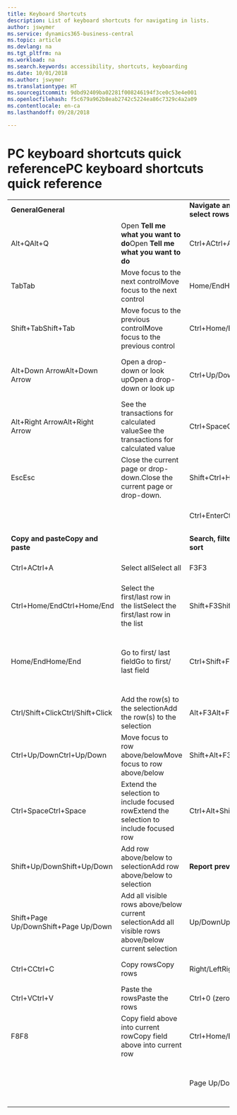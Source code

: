 ```yaml
---
title: Keyboard Shortcuts
description: List of keyboard shortcuts for navigating in lists.
author: jswymer
ms.service: dynamics365-business-central
ms.topic: article
ms.devlang: na
ms.tgt_pltfrm: na
ms.workload: na
ms.search.keywords: accessibility, shortcuts, keyboarding
ms.date: 10/01/2018
ms.author: jswymer
ms.translationtype: HT
ms.sourcegitcommit: 9dbd92409ba02281f008246194f3ce0c53e4e001
ms.openlocfilehash: f5c679a962b8eab2742c5224ea86c7329c4a2a09
ms.contentlocale: en-ca
ms.lasthandoff: 09/28/2018

---
```


# <a name="pc-keyboard-shortcuts-quick-reference"></a><span data-ttu-id="1d03e-103">PC keyboard shortcuts quick reference</span><span class="sxs-lookup"><span data-stu-id="1d03e-103">PC keyboard shortcuts quick reference</span></span>


|||||  
|----------------|-----------|----------------|-----------|    
|<span data-ttu-id="1d03e-104">**General**</span><span class="sxs-lookup"><span data-stu-id="1d03e-104">**General**</span></span>||<span data-ttu-id="1d03e-105">**Navigate and select rows**</span><span class="sxs-lookup"><span data-stu-id="1d03e-105">**Navigate and select rows**</span></span>||
|<span data-ttu-id="1d03e-106">Alt+Q</span><span class="sxs-lookup"><span data-stu-id="1d03e-106">Alt+Q</span></span>|<span data-ttu-id="1d03e-107">Open **Tell me what you want to do**</span><span class="sxs-lookup"><span data-stu-id="1d03e-107">Open **Tell me what you want to do**</span></span>|<span data-ttu-id="1d03e-108">Ctrl+A</span><span class="sxs-lookup"><span data-stu-id="1d03e-108">Ctrl+A</span></span>|<span data-ttu-id="1d03e-109">Select all</span><span class="sxs-lookup"><span data-stu-id="1d03e-109">Select all</span></span>|
|<span data-ttu-id="1d03e-110">Tab</span><span class="sxs-lookup"><span data-stu-id="1d03e-110">Tab</span></span>|<span data-ttu-id="1d03e-111">Move focus to the next control</span><span class="sxs-lookup"><span data-stu-id="1d03e-111">Move focus to the next control</span></span>|<span data-ttu-id="1d03e-112">Home/End</span><span class="sxs-lookup"><span data-stu-id="1d03e-112">Home/End</span></span>|<span data-ttu-id="1d03e-113">Go to first/last field</span><span class="sxs-lookup"><span data-stu-id="1d03e-113">Go to first/last field</span></span>|
|<span data-ttu-id="1d03e-114">Shift+Tab</span><span class="sxs-lookup"><span data-stu-id="1d03e-114">Shift+Tab</span></span>|<span data-ttu-id="1d03e-115">Move focus to the previous control</span><span class="sxs-lookup"><span data-stu-id="1d03e-115">Move focus to the previous control</span></span>|<span data-ttu-id="1d03e-116">Ctrl+Home/End</span><span class="sxs-lookup"><span data-stu-id="1d03e-116">Ctrl+Home/End</span></span>|<span data-ttu-id="1d03e-117">Go to first/last row</span><span class="sxs-lookup"><span data-stu-id="1d03e-117">Go to first/last row</span></span>|   
|<span data-ttu-id="1d03e-118">Alt+Down Arrow</span><span class="sxs-lookup"><span data-stu-id="1d03e-118">Alt+Down Arrow</span></span>|<span data-ttu-id="1d03e-119">Open a drop-down or look up</span><span class="sxs-lookup"><span data-stu-id="1d03e-119">Open a drop-down or look up</span></span>|<span data-ttu-id="1d03e-120">Ctrl+Up/Down</span><span class="sxs-lookup"><span data-stu-id="1d03e-120">Ctrl+Up/Down</span></span>|<span data-ttu-id="1d03e-121">Navigate without losing selection</span><span class="sxs-lookup"><span data-stu-id="1d03e-121">Navigate without losing selection</span></span>|
|<span data-ttu-id="1d03e-122">Alt+Right Arrow</span><span class="sxs-lookup"><span data-stu-id="1d03e-122">Alt+Right Arrow</span></span>|<span data-ttu-id="1d03e-123">See the transactions for calculated value</span><span class="sxs-lookup"><span data-stu-id="1d03e-123">See the transactions for calculated value</span></span>|<span data-ttu-id="1d03e-124">Ctrl+Space</span><span class="sxs-lookup"><span data-stu-id="1d03e-124">Ctrl+Space</span></span>|<span data-ttu-id="1d03e-125">Toggle row selection</span><span class="sxs-lookup"><span data-stu-id="1d03e-125">Toggle row selection</span></span>| 
|<span data-ttu-id="1d03e-126">Esc</span><span class="sxs-lookup"><span data-stu-id="1d03e-126">Esc</span></span>|<span data-ttu-id="1d03e-127">Close the current page or drop-down.</span><span class="sxs-lookup"><span data-stu-id="1d03e-127">Close the current page or drop-down.</span></span>|<span data-ttu-id="1d03e-128">Shift+Ctrl+Home/End</span><span class="sxs-lookup"><span data-stu-id="1d03e-128">Shift+Ctrl+Home/End</span></span>|<span data-ttu-id="1d03e-129">Extend selection to first/last row</span><span class="sxs-lookup"><span data-stu-id="1d03e-129">Extend selection to first/last row</span></span>| 
|||<span data-ttu-id="1d03e-130">Ctrl+Enter</span><span class="sxs-lookup"><span data-stu-id="1d03e-130">Ctrl+Enter</span></span>|<span data-ttu-id="1d03e-131">Focus out of the list</span><span class="sxs-lookup"><span data-stu-id="1d03e-131">Focus out of the list</span></span>|
|||||
|<span data-ttu-id="1d03e-132">**Copy and paste**</span><span class="sxs-lookup"><span data-stu-id="1d03e-132">**Copy and paste**</span></span>||<span data-ttu-id="1d03e-133">**Search, filter, and sort**</span><span class="sxs-lookup"><span data-stu-id="1d03e-133">**Search, filter, and sort**</span></span>||
|<span data-ttu-id="1d03e-134">Ctrl+A</span><span class="sxs-lookup"><span data-stu-id="1d03e-134">Ctrl+A</span></span>|<span data-ttu-id="1d03e-135">Select all</span><span class="sxs-lookup"><span data-stu-id="1d03e-135">Select all</span></span>|<span data-ttu-id="1d03e-136">F3</span><span class="sxs-lookup"><span data-stu-id="1d03e-136">F3</span></span>|<span data-ttu-id="1d03e-137">Toggle search</span><span class="sxs-lookup"><span data-stu-id="1d03e-137">Toggle search</span></span>|
|<span data-ttu-id="1d03e-138">Ctrl+Home/End</span><span class="sxs-lookup"><span data-stu-id="1d03e-138">Ctrl+Home/End</span></span>|<span data-ttu-id="1d03e-139">Select the first/last row in the list</span><span class="sxs-lookup"><span data-stu-id="1d03e-139">Select the first/last row in the list</span></span>|<span data-ttu-id="1d03e-140">Shift+F3</span><span class="sxs-lookup"><span data-stu-id="1d03e-140">Shift+F3</span></span>|<span data-ttu-id="1d03e-141">Toggle filter pane; focus on field filters</span><span class="sxs-lookup"><span data-stu-id="1d03e-141">Toggle filter pane; focus on field filters</span></span>|
|<span data-ttu-id="1d03e-142">Home/End</span><span class="sxs-lookup"><span data-stu-id="1d03e-142">Home/End</span></span>|<span data-ttu-id="1d03e-143">Go to first/ last field</span><span class="sxs-lookup"><span data-stu-id="1d03e-143">Go to first/ last field</span></span>|<span data-ttu-id="1d03e-144">Ctrl+Shift+F3</span><span class="sxs-lookup"><span data-stu-id="1d03e-144">Ctrl+Shift+F3</span></span>|<span data-ttu-id="1d03e-145">Toggle totals filters: focus on totals filters</span><span class="sxs-lookup"><span data-stu-id="1d03e-145">Toggle totals filters: focus on totals filters</span></span>|
|<span data-ttu-id="1d03e-146">Ctrl/Shift+Click</span><span class="sxs-lookup"><span data-stu-id="1d03e-146">Ctrl/Shift+Click</span></span>|<span data-ttu-id="1d03e-147">Add the row(s) to the selection</span><span class="sxs-lookup"><span data-stu-id="1d03e-147">Add the row(s) to the selection</span></span> |<span data-ttu-id="1d03e-148">Alt+F3</span><span class="sxs-lookup"><span data-stu-id="1d03e-148">Alt+F3</span></span>|<span data-ttu-id="1d03e-149">Filter on selected cell value</span><span class="sxs-lookup"><span data-stu-id="1d03e-149">Filter on selected cell value</span></span>|
|<span data-ttu-id="1d03e-150">Ctrl+Up/Down</span><span class="sxs-lookup"><span data-stu-id="1d03e-150">Ctrl+Up/Down</span></span>|<span data-ttu-id="1d03e-151">Move focus to row above/below</span><span class="sxs-lookup"><span data-stu-id="1d03e-151">Move focus to row above/below</span></span>|<span data-ttu-id="1d03e-152">Shift+Alt+F3</span><span class="sxs-lookup"><span data-stu-id="1d03e-152">Shift+Alt+F3</span></span>|<span data-ttu-id="1d03e-153">Add filter on selected field</span><span class="sxs-lookup"><span data-stu-id="1d03e-153">Add filter on selected field</span></span>|
|<span data-ttu-id="1d03e-154">Ctrl+Space</span><span class="sxs-lookup"><span data-stu-id="1d03e-154">Ctrl+Space</span></span>|<span data-ttu-id="1d03e-155">Extend the selection to include focused row</span><span class="sxs-lookup"><span data-stu-id="1d03e-155">Extend the selection to include focused row</span></span>|<span data-ttu-id="1d03e-156">Ctrl+Alt+Shift+F3</span><span class="sxs-lookup"><span data-stu-id="1d03e-156">Ctrl+Alt+Shift+F3</span></span>|<span data-ttu-id="1d03e-157">Reset filters</span><span class="sxs-lookup"><span data-stu-id="1d03e-157">Reset filters</span></span>|
|<span data-ttu-id="1d03e-158">Shift+Up/Down</span><span class="sxs-lookup"><span data-stu-id="1d03e-158">Shift+Up/Down</span></span>|<span data-ttu-id="1d03e-159">Add row above/below to selection</span><span class="sxs-lookup"><span data-stu-id="1d03e-159">Add row above/below to selection</span></span>|<span data-ttu-id="1d03e-160">**Report preview**</span><span class="sxs-lookup"><span data-stu-id="1d03e-160">**Report preview**</span></span>||
|<span data-ttu-id="1d03e-161">Shift+Page Up/Down</span><span class="sxs-lookup"><span data-stu-id="1d03e-161">Shift+Page Up/Down</span></span>|<span data-ttu-id="1d03e-162">Add all visible rows above/below current selection</span><span class="sxs-lookup"><span data-stu-id="1d03e-162">Add all visible rows above/below current selection</span></span>|<span data-ttu-id="1d03e-163">Up/Down</span><span class="sxs-lookup"><span data-stu-id="1d03e-163">Up/Down</span></span>|<span data-ttu-id="1d03e-164">Scroll up and down the page</span><span class="sxs-lookup"><span data-stu-id="1d03e-164">Scroll up and down the page</span></span>
|<span data-ttu-id="1d03e-165">Ctrl+C</span><span class="sxs-lookup"><span data-stu-id="1d03e-165">Ctrl+C</span></span>|<span data-ttu-id="1d03e-166">Copy rows</span><span class="sxs-lookup"><span data-stu-id="1d03e-166">Copy rows</span></span>|<span data-ttu-id="1d03e-167">Right/Left</span><span class="sxs-lookup"><span data-stu-id="1d03e-167">Right/Left</span></span>|<span data-ttu-id="1d03e-168">Scroll to the right/left</span><span class="sxs-lookup"><span data-stu-id="1d03e-168">Scroll to the right/left</span></span> |
|<span data-ttu-id="1d03e-169">Ctrl+V</span><span class="sxs-lookup"><span data-stu-id="1d03e-169">Ctrl+V</span></span>|<span data-ttu-id="1d03e-170">Paste the rows</span><span class="sxs-lookup"><span data-stu-id="1d03e-170">Paste the rows</span></span>|<span data-ttu-id="1d03e-171">Ctrl+0 (zero)</span><span class="sxs-lookup"><span data-stu-id="1d03e-171">Ctrl+0 (zero)</span></span>|<span data-ttu-id="1d03e-172">Fit page in window</span><span class="sxs-lookup"><span data-stu-id="1d03e-172">Fit page in window</span></span> |
|<span data-ttu-id="1d03e-173">F8</span><span class="sxs-lookup"><span data-stu-id="1d03e-173">F8</span></span>|<span data-ttu-id="1d03e-174">Copy field above into current row</span><span class="sxs-lookup"><span data-stu-id="1d03e-174">Copy field above into current row</span></span>|<span data-ttu-id="1d03e-175">Ctrl+Home/End</span><span class="sxs-lookup"><span data-stu-id="1d03e-175">Ctrl+Home/End</span></span>|<span data-ttu-id="1d03e-176">Go to the first/last page</span><span class="sxs-lookup"><span data-stu-id="1d03e-176">Go to the first/last page</span></span>|
|||<span data-ttu-id="1d03e-177">Page Up/Down</span><span class="sxs-lookup"><span data-stu-id="1d03e-177">Page Up/Down</span></span>|<span data-ttu-id="1d03e-178">Go to the previous/next page</span><span class="sxs-lookup"><span data-stu-id="1d03e-178">Go to the previous/next page</span></span>|


